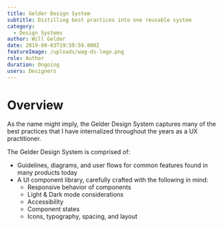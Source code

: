 ```yaml
---
title: Gelder Design System
subtitle: Distilling best practices into one reusable system
category:
  - Design Systems
author: Will Gelder
date: 2019-08-03T19:59:59.000Z
featureImage: /uploads/wag-ds-logo.png
role: Author
duration: Ongoing
users: Designers
---
```

# Overview
As the name might imply, the Gelder Design System captures many of the best practices that I have internalized throughout the years as a UX practitioner.  

The Gelder Design System is comprised of: 
* Guidelines, diagrams, and user flows for common features found in many products today 
* A UI component library, carefully crafted with the following in mind:
  * Responsive behavior of components
  * Light & Dark mode considerations
  * Accessibility
  * Component states
  * Icons, typography, spacing, and layout

